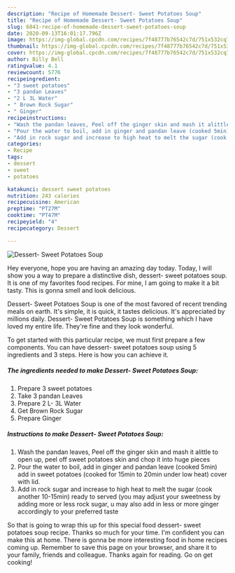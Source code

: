 ```yaml
---
description: "Recipe of Homemade Dessert- Sweet Potatoes Soup"
title: "Recipe of Homemade Dessert- Sweet Potatoes Soup"
slug: 6841-recipe-of-homemade-dessert-sweet-potatoes-soup
date: 2020-09-13T16:01:17.796Z
image: https://img-global.cpcdn.com/recipes/7f48777b76542c7d/751x532cq70/dessert-sweet-potatoes-soup-recipe-main-photo.jpg
thumbnail: https://img-global.cpcdn.com/recipes/7f48777b76542c7d/751x532cq70/dessert-sweet-potatoes-soup-recipe-main-photo.jpg
cover: https://img-global.cpcdn.com/recipes/7f48777b76542c7d/751x532cq70/dessert-sweet-potatoes-soup-recipe-main-photo.jpg
author: Billy Bell
ratingvalue: 4.1
reviewcount: 5776
recipeingredient:
- "3 sweet potatoes"
- "3 pandan Leaves"
- "2 L 3L Water"
- " Brown Rock Sugar"
- " Ginger"
recipeinstructions:
- "Wash the pandan leaves, Peel off the ginger skin and mash it alittle to open up, peel off sweet potatoes skin and chop it into huge pieces"
- "Pour the water to boil, add in ginger and pandan leave (cooked 5min) add in sweet potatoes (cooked for 15min to 20min under low heat) cover with lid."
- "Add in rock sugar and increase to high heat to melt the sugar (cook another 10-15min) ready to served (you may adjust your sweetness by adding more or less rock sugar, u may also add in less or more ginger accordingly to your preferred taste"
categories:
- Recipe
tags:
- dessert
- sweet
- potatoes

katakunci: dessert sweet potatoes 
nutrition: 243 calories
recipecuisine: American
preptime: "PT27M"
cooktime: "PT47M"
recipeyield: "4"
recipecategory: Dessert

---
```



![Dessert- Sweet Potatoes Soup](https://img-global.cpcdn.com/recipes/7f48777b76542c7d/751x532cq70/dessert-sweet-potatoes-soup-recipe-main-photo.jpg)

Hey everyone, hope you are having an amazing day today. Today, I will show you a way to prepare a distinctive dish, dessert- sweet potatoes soup. It is one of my favorites food recipes. For mine, I am going to make it a bit tasty. This is gonna smell and look delicious.



Dessert- Sweet Potatoes Soup is one of the most favored of recent trending meals on earth. It's simple, it is quick, it tastes delicious. It's appreciated by millions daily. Dessert- Sweet Potatoes Soup is something which I have loved my entire life. They're fine and they look wonderful.


To get started with this particular recipe, we must first prepare a few components. You can have dessert- sweet potatoes soup using 5 ingredients and 3 steps. Here is how you can achieve it.

<!--inarticleads1-->

##### The ingredients needed to make Dessert- Sweet Potatoes Soup:

1. Prepare 3 sweet potatoes
1. Take 3 pandan Leaves
1. Prepare 2 L- 3L Water
1. Get  Brown Rock Sugar
1. Prepare  Ginger




<!--inarticleads2-->

##### Instructions to make Dessert- Sweet Potatoes Soup:

1. Wash the pandan leaves, Peel off the ginger skin and mash it alittle to open up, peel off sweet potatoes skin and chop it into huge pieces
1. Pour the water to boil, add in ginger and pandan leave (cooked 5min) add in sweet potatoes (cooked for 15min to 20min under low heat) cover with lid.
1. Add in rock sugar and increase to high heat to melt the sugar (cook another 10-15min) ready to served (you may adjust your sweetness by adding more or less rock sugar, u may also add in less or more ginger accordingly to your preferred taste




So that is going to wrap this up for this special food dessert- sweet potatoes soup recipe. Thanks so much for your time. I'm confident you can make this at home. There is gonna be more interesting food in home recipes coming up. Remember to save this page on your browser, and share it to your family, friends and colleague. Thanks again for reading. Go on get cooking!

